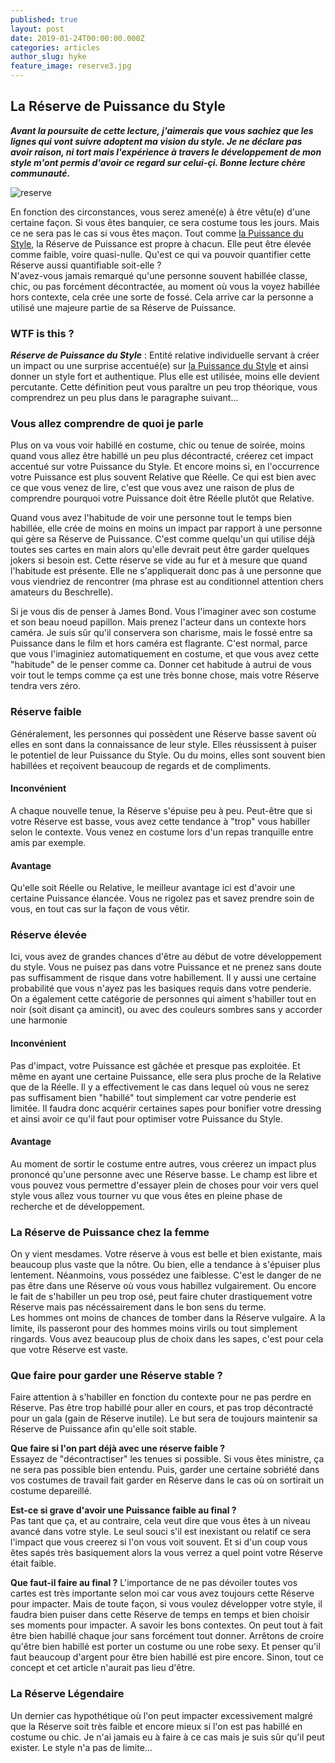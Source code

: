 ```yaml
---
published: true
layout: post
date: 2019-01-24T00:00:00.000Z
categories: articles
author_slug: hyke
feature_image: reserve3.jpg
---
```

## La Réserve de Puissance du Style

***Avant la poursuite de cette lecture, j'aimerais que vous sachiez que les lignes qui vont suivre adoptent ma vision du style. Je ne déclare pas avoir raison, ni tort mais l'expérience à travers le développement de mon style m'ont permis d'avoir ce regard sur celui-çi. Bonne lecture chère communauté.***

![reserve]({{site.url}}/{{site.baseurl}}img/reserve3.jpg)

En fonction des circonstances, vous serez amené(e) à être vêtu(e) d'une certaine façon. Si vous êtes banquier, ce sera costume tous les jours. Mais ce ne sera pas le cas si vous êtes maçon. 
Tout comme [la Puissance du Style](http://www.crevardstyle.com/La-Puissance-du-Style), la Réserve de Puissance est propre à chacun. Elle peut être élevée comme faible, voire quasi-nulle. Qu'est ce qui va pouvoir quantifier cette Réserve aussi quantifiable soit-elle ?  
N'avez-vous jamais remarqué qu'une personne souvent habillée classe, chic, ou pas forcément décontractée, au moment où vous la voyez habillée hors contexte, cela crée une sorte de fossé. Cela arrive car la personne a utilisé une majeure partie de sa Réserve de Puissance.  

### WTF is this ?

***Réserve de Puissance du Style*** : Entité relative individuelle servant à créer un impact ou une surprise accentué(e) sur [la Puissance du Style](http://www.crevardstyle.com/La-Puissance-du-Style) et ainsi donner un style fort et authentique. Plus elle est utilisée, moins elle devient percutante. Cette définition peut vous paraître un peu trop théorique, vous comprendrez un peu plus dans le paragraphe suivant...

### Vous allez comprendre de quoi je parle

Plus on va vous voir habillé en costume, chic ou tenue de soirée, moins quand vous allez être habillé un peu plus décontracté, créerez cet impact accentué sur votre Puissance du Style. Et encore moins si, en l'occurrence votre Puissance est plus souvent Relative que Réelle. Ce qui est bien avec ce que vous venez de lire, c'est que vous avez une raison de plus de comprendre pourquoi votre Puissance doit être Réelle plutôt que Relative.  

Quand vous avez l'habitude de voir une personne tout le temps bien habillée, elle crée de moins en moins un impact par rapport à une personne qui gère sa Réserve de Puissance. C'est comme quelqu'un qui utilise déjà toutes ses cartes en main alors qu'elle devrait peut être garder quelques jokers si besoin est.
Cette réserve se vide au fur et à mesure que quand l'habitude est présente. Elle ne s'appliquerait donc pas à une personne que vous viendriez de rencontrer (ma phrase est au conditionnel attention chers amateurs du Beschrelle).  

Si je vous dis de penser à James Bond. Vous l'imaginer avec son costume et son beau noeud papillon. Mais prenez l'acteur dans un contexte hors caméra. Je suis sûr qu'il conservera son charisme, mais le fossé entre sa Puissance dans le film et hors caméra est flagrante. C'est normal, parce que vous l'imaginiez automatiquement en costume, et que vous avez cette "habitude" de le penser comme ca. Donner cet habitude à autrui de vous voir tout le temps comme ça est une très bonne chose, mais votre Réserve tendra vers zéro.

### Réserve faible

Généralement, les personnes qui possèdent une Réserve basse savent où elles en sont dans la connaissance de leur style. Elles réussissent à puiser le potentiel de leur Puissance du Style. Ou du moins, elles sont souvent bien habillées et reçoivent beaucoup de regards et de compliments.

#### Inconvénient

A chaque nouvelle tenue, la Réserve s'épuise peu à peu.
Peut-être que si votre Réserve est basse, vous avez cette tendance à "trop" vous habiller selon le contexte. Vous venez en costume lors d'un repas tranquille entre amis par exemple.

#### Avantage

Qu'elle soit Réelle ou Relative, le meilleur avantage ici est d'avoir une certaine Puissance élancée. Vous ne rigolez pas et savez prendre soin de vous, en tout cas sur la façon de vous vêtir.

### Réserve élevée

Ici, vous avez de grandes chances d'être au début de votre développement du style. Vous ne puisez pas dans votre Puissance et ne prenez sans doute pas suffisamment de risque dans votre habillement. Il y aussi une certaine probabilité que vous n'ayez pas les basiques requis dans votre penderie. On a également cette catégorie de personnes qui aiment s'habiller tout en noir (soit disant ça amincit), ou avec des couleurs sombres sans y accorder une harmonie

#### Inconvénient

Pas d'impact, votre Puissance est gâchée et presque pas exploitée. Et même en ayant une certaine Puissance, elle sera plus proche de la Relative que de la Réelle. Il y a effectivement le cas dans lequel où vous ne serez pas suffisament bien "habillé" tout simplement car votre penderie est limitée. Il faudra donc acquérir certaines sapes pour bonifier votre dressing et ainsi avoir ce qu'il faut pour optimiser votre Puissance du Style.

#### Avantage

Au moment de sortir le costume entre autres, vous créerez un impact plus prononcé qu'une personne avec une Réserve basse.
Le champ est libre et vous pouvez vous permettre d'essayer plein de choses pour voir vers quel style vous allez vous tourner vu que vous êtes en pleine phase de recherche et de développement. 

### La Réserve de Puissance chez la femme

On y vient mesdames. Votre réserve à vous est belle et bien existante, mais beaucoup plus vaste que la nôtre. Ou bien, elle a tendance à s'épuiser plus lentement. Néanmoins, vous possédez une faiblesse. C'est le danger de ne pas être dans une Réserve où vous vous habillez vulgairement. Ou encore le fait de s'habiller un peu trop osé, peut faire chuter drastiquement votre Réserve mais pas nécéssairement dans le bon sens du terme.  
Les hommes ont moins de chances de tomber dans la Réserve vulgaire. A la limite, ils passeront pour des hommes moins virils ou tout simplement ringards. Vous avez beaucoup plus de choix dans les sapes, c'est pour cela que votre Réserve est vaste. 

### Que faire pour garder une Réserve stable ? 

Faire attention à s'habiller en fonction du contexte pour ne pas perdre en Réserve. 
Pas être trop habillé pour aller en cours, et pas trop décontracté pour un gala (gain de Réserve inutile). Le but sera de toujours maintenir sa Réserve de Puissance afin qu'elle soit stable.  

**Que faire si l'on part déjà avec une réserve faible ?**  
Essayez de "décontractiser" les tenues si possible. Si vous êtes ministre, ça ne sera pas possible bien entendu. Puis, garder une certaine sobriété dans vos costumes de travail fait garder en Réserve dans le cas où on sortirait un costume depareillé.

**Est-ce si grave d'avoir une Puissance faible au final ?**  
Pas tant que ça, et au contraire, cela veut dire que vous êtes à un niveau avancé dans votre style. Le seul souci s'il est inexistant ou relatif ce sera l'impact que vous creerez si l'on vous voit souvent. Et si d'un coup vous êtes sapés très basiquement alors la vous verrez a quel point votre Réserve était faible.

**Que faut-il faire au final ?**
L'importance de ne pas dévoiler toutes vos cartes est très importante selon moi car vous avez toujours cette Réserve pour impacter. Mais de toute façon, si vous voulez développer votre style, il faudra bien puiser dans cette Réserve de temps en temps et bien choisir ses moments pour impacter. A savoir les bons contextes. On peut tout à fait être bien habillé chaque jour sans forcément tout donner. Arrêtons de croire qu'être bien habillé est porter un costume ou une robe sexy. Et penser qu'il faut beaucoup d'argent pour être bien habillé est pire encore. Sinon, tout ce concept et cet article n'aurait pas lieu d'être.

### La Réserve Légendaire

Un dernier cas hypothétique où l'on peut impacter excessivement malgré que la Réserve soit très faible et encore mieux si l'on est pas habillé en costume ou chic. Je n'ai jamais eu à faire à ce cas mais je suis sûr qu'il peut exister. Le style n'a pas de limite...

